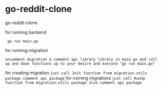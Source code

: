 # go-reddit-clone
go-reddit-clone
    
for running backend

 ``` go run main.go```
 
for running migration

 ```uncomment migration & comment api library library in main.go and call up and down functions up to your desire and execute "go run main.go"```
 
 for creating migration 
 ```just call Init function from migration-utils package comment api package```
 for running migrations
 ```just call RunUp function from migration-utils package also comment api package```